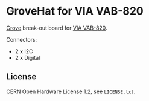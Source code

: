 # GroveHat for VIA VAB-820

[Grove][grove] break-out board for [VIA VAB-820](vab820).

Connectors:

 * 2 x I2C
 * 2 x Digital

[grove]: http://www.seeedstudio.com/wiki/Grove_System "Grove System"
[vab820]: http://www.viaembedded.com/en/boards/pico-itx/vab-820/ "VAB-820 product page"

## License

CERN Open Hardware License 1.2, see `LICENSE.txt`.
